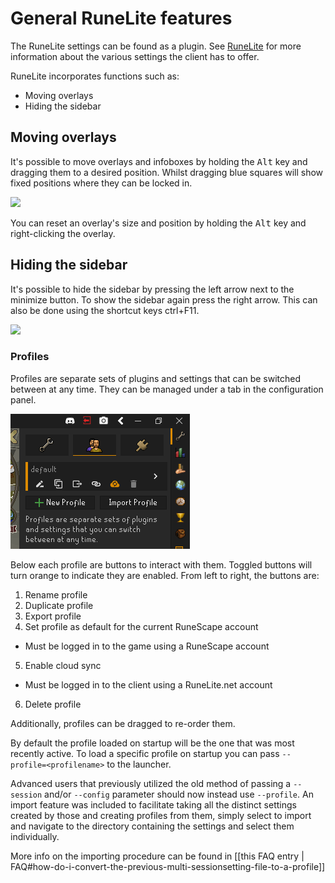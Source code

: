 # General RuneLite features
The RuneLite settings can be found as a plugin. See [RuneLite](https://github.com/runelite/runelite/wiki/RuneLite) for more information about the various settings the client has to offer.

RuneLite incorporates functions such as:
* Moving overlays
* Hiding the sidebar

## Moving overlays
It's possible to move overlays and infoboxes by holding the <kbd>Alt</kbd> key and dragging them to a desired position. Whilst dragging blue squares will show fixed positions where they can be locked in.

![](https://thumbs.gfycat.com/AgedTimelyChafer-max-1mb.gif)

You can reset an overlay's size and position by holding the <kbd>Alt</kbd> key and right-clicking the overlay.

## Hiding the sidebar
It's possible to hide the sidebar by pressing the left arrow next to the minimize button. To show the sidebar again press the right arrow. This can also be done using the shortcut keys ctrl+F11.

![](https://thumbs.gfycat.com/BraveWideeyedAiredaleterrier-max-1mb.gif)

### Profiles

Profiles are separate sets of plugins and settings that can be switched between at any time. They can be managed under a tab in the configuration panel.

![](img/profiles.png)

Below each profile are buttons to interact with them. Toggled buttons will turn orange to indicate they are enabled. From left to right, the buttons are: 
 1. Rename profile
 2. Duplicate profile
 3. Export profile
 4. Set profile as default for the current RuneScape account
   * Must be logged in to the game using a RuneScape account
 5. Enable cloud sync
   * Must be logged in to the client using a RuneLite.net account
 6. Delete profile
 
Additionally, profiles can be dragged to re-order them.


By default the profile loaded on startup will be the one that was most recently active. To load a specific profile on startup you can pass `--profile=<profilename>` to the launcher.

Advanced users that previously utilized the old method of passing a `--session` and/or `--config` parameter should now instead use `--profile`.  An import feature was included to facilitate taking all the distinct settings created by those and creating profiles from them, simply select to import and navigate to the directory containing the settings and select them individually. 

More info on the importing procedure can be found in [[this FAQ entry | FAQ#how-do-i-convert-the-previous-multi-sessionsetting-file-to-a-profile]]
